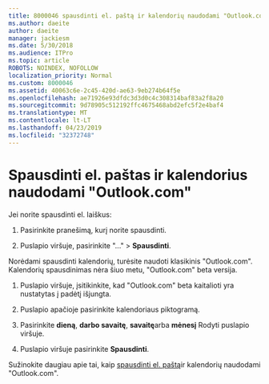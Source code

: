 ```yaml
---
title: 8000046 spausdinti el. paštą ir kalendorių naudodami "Outlook.com"
ms.author: daeite
author: daeite
manager: jackiesm
ms.date: 5/30/2018
ms.audience: ITPro
ms.topic: article
ROBOTS: NOINDEX, NOFOLLOW
localization_priority: Normal
ms.custom: 8000046
ms.assetid: 40063c6e-2c45-420d-ae63-9eb274b64f5e
ms.openlocfilehash: ae71926e93dfdc3d3d0c4c308314baf83a2f8a20
ms.sourcegitcommit: 9d78905c512192ffc4675468abd2efc5f2e4baf4
ms.translationtype: MT
ms.contentlocale: lt-LT
ms.lasthandoff: 04/23/2019
ms.locfileid: "32372748"
---
```

# <a name="print-email-and-calendars-in-outlookcom"></a>Spausdinti el. paštas ir kalendorius naudodami "Outlook.com"

Jei norite spausdinti el. laiškus:
  
1. Pasirinkite pranešimą, kurį norite spausdinti.
    
2. Puslapio viršuje, pasirinkite "..." \> **Spausdinti**. 
    
Norėdami spausdinti kalendorių, turėsite naudoti klasikinis "Outlook.com". Kalendorių spausdinimas nėra šiuo metu, "Outlook.com" beta versija.
  
1. Puslapio viršuje, įsitikinkite, kad "Outlook.com" beta kaitalioti yra nustatytas į padėtį išjungta.
    
2. Puslapio apačioje pasirinkite kalendoriaus piktogramą.
    
3. Pasirinkite **dieną**, **darbo savaitę**, **savaitę**arba **mėnesį** Rodyti puslapio viršuje. 
    
4. Puslapio viršuje pasirinkite **Spausdinti**. 
    
Sužinokite daugiau apie tai, kaip [spausdinti el. paštą](https://go.microsoft.com/fwlink/p/?linkid=2001208&amp;clcid=0x409)ir kalendorių naudodami "Outlook.com".
  

